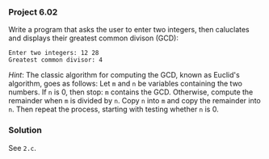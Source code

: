 ### Project 6.02
Write a program that asks the user to enter two integers, then caluclates and
displays their greatest common divison (GCD):

```
Enter two integers: 12 28
Greatest common divisor: 4
```

*Hint*: The classic algorithm for computing the GCD, known as Euclid's
algorithm, goes as follows: Let `m` and `n` be variables containing the two
numbers. If `n` is 0, then stop: `m` contains the GCD. Otherwise, compute the
remainder when `m` is divided by `n`. Copy `n` into `m` and copy the remainder
into `n`. Then repeat the process, starting with testing whether `n` is 0.

### Solution
See `2.c`.
